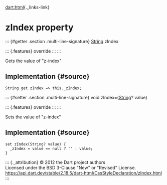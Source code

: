 [dart:html](../../dart-html/dart-html-library){._links-link}

zIndex property
===============

::: {#getter .section .multi-line-signature}
[String](../../dart-core/string-class) zIndex

::: {.features}
override
:::
:::

Gets the value of \"z-index\"

Implementation {#source}
--------------

``` {.language-dart data-language="dart"}
String get zIndex => this._zIndex;
```

::: {#setter .section .multi-line-signature}
void zIndex=([String](../../dart-core/string-class)? value)

::: {.features}
override
:::
:::

Sets the value of \"z-index\"

Implementation {#source}
--------------

``` {.language-dart data-language="dart"}
set zIndex(String? value) {
  _zIndex = value == null ? '' : value;
}
```

::: {._attribution}
© 2012 the Dart project authors\
Licensed under the BSD 3-Clause \"New\" or \"Revised\" License.\
<https://api.dart.dev/stable/2.18.5/dart-html/CssStyleDeclaration/zIndex.html>
:::
